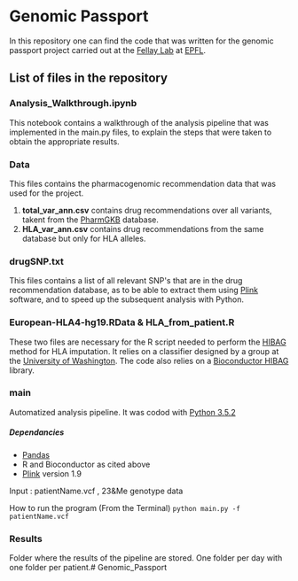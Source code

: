 # Genomic Passport
In this repository one can find the code that was written for the genomic passport project carried out at the [Fellay Lab](http://fellay-lab.epfl.ch/) at [EPFL](www.epfl.ch).

## List of files in the repository
### Analysis_Walkthrough.ipynb
This notebook contains a walkthrough of the analysis pipeline that was implemented in the main.py files, to explain the steps that were taken to obtain the appropriate results.
### Data
This files contains the pharmacogenomic recommendation data that was used for the project.
1. **total_var_ann.csv** contains drug recommendations over all variants, takent from the [PharmGKB](https://www.pharmgkb.org/) database.
2. **HLA_var_ann.csv** contains drug recommendations from the same database but only for HLA alleles.

### drugSNP.txt
This files contains a list of all relevant SNP's that are in the drug recommendation database, as to be able to extract them using [Plink](http://pngu.mgh.harvard.edu/~purcell/plink/) software, and to speed up the subsequent analysis with Python.
### European-HLA4-hg19.RData & HLA_from_patient.R
These two files are necessary for the R script needed to perform the [HIBAG](https://www.ncbi.nlm.nih.gov/pubmed/23712092)  method for HLA imputation. It relies on a classifier designed by a group at the [University of Washington](http://www.biostat.washington.edu/~bsweir/HIBAG/). The code also relies on a [Bioconductor HIBAG](http://www.biostat.washington.edu/~bsweir/HIBAG/) library. 
### main
Automatized analysis pipeline. It was codod with [Python 3.5.2](https://www.python.org/downloads/release/python-352/)
##### Dependancies
 - [Pandas](http://pandas.pydata.org/)
 - R and Bioconductor as cited above
 - [Plink](http://pngu.mgh.harvard.edu/~purcell/plink/) version 1.9
 
Input : patientName.vcf , 23&Me genotype data

How to run the program (From the Terminal)
`python main.py -f patientName.vcf`
 
 
 ### Results
 Folder where the results of the pipeline are stored. One folder per day with one folder per patient.# Genomic_Passport
